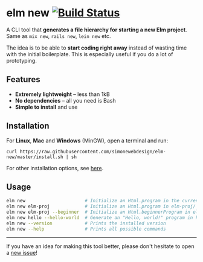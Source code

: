 # elm new [![Build Status](https://travis-ci.org/simonewebdesign/elm-new.svg?branch=master)](https://travis-ci.org/simonewebdesign/elm-new)

A CLI tool that **generates a file hierarchy for starting a new Elm project**. Same as `mix new`, `rails new`, `lein new` etc.

The idea is to be able to **start coding right away** instead of wasting time with the initial boilerplate. This is especially useful if you do a lot of prototyping.

## Features

- **Extremely lightweight** – less than 1kB
- **No dependencies** – all you need is Bash
- **Simple to install** and use

## Installation

For **Linux**, **Mac** and **Windows** (MinGW), open a terminal and run:

    curl https://raw.githubusercontent.com/simonewebdesign/elm-new/master/install.sh | sh

For other installation options, see [here](https://github.com/simonewebdesign/elm-new/blob/master/INSTALL.md).


## Usage

```bash
elm new                      # Initialize an Html.program in the current directory
elm new elm-proj             # Initialize an Html.program in elm-proj/ directory
elm new elm-proj --beginner  # Initialize an Html.beginnerProgram in elm-proj/ directory
elm new hello --hello-world  # Generate an "Hello, world!" program in hello/ directory
elm new --version            # Prints the installed version
elm new --help               # Prints all possible commands
```

---

If you have an idea for making this tool better, please don't hesitate to open a [new issue](https://github.com/simonewebdesign/elm-new/issues/new)!
